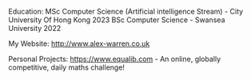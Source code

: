 Education:
MSc Computer Science (Artificial intelligence Stream) - City University Of Hong Kong 2023
BSc Computer Science - Swansea University 2022

My Website:
http://www.alex-warren.co.uk

Personal Projects:
https://www.equalib.com - An online, globally competitive, daily maths challenge!
